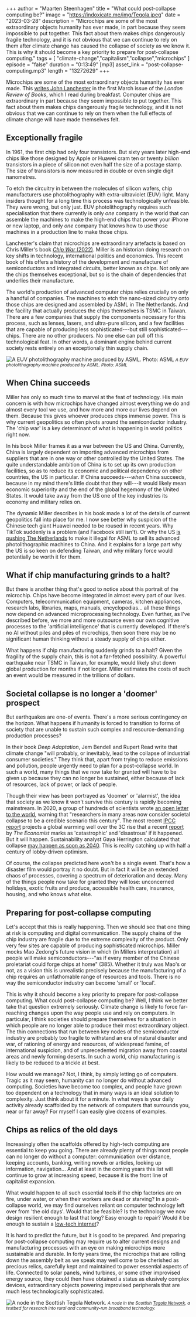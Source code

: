 
+++
author = "Maarten Steenhagen"
title = "What could post-collapse computing be?"
image = "https://indoxicate.me/img/Tegola.jpeg"
date = "2023-03-28"
description = "Microchips are some of the most extraordinary objects humanity has ever made, in part because they seem impossible to put together. This fact about them makes chips dangerously fragile technology, and it is not obvious that we can continue to rely on them after climate change has caused the collapse of society as we know it. This is why it should become a key priority to prepare for post-collapse computing."
tags = [
    "climate-change","capitalism","collapse","microchips"
]
episode = "false"
duration = "0:13:49"
[mp3]
    asset_link = "post-collapse-computing.mp3"
    length = "13272629"
+++

Microchips are some of the most extraordinary objects humanity has ever made. This [writes John Lanchester](https://www.lrb.co.uk/the-paper/v45/n06/john-lanchester/putting-the-silicon-in-silicon-valley) in the first March issue of the _London Review of Books_, which I read during breakfast. Computer chips are extraordinary in part because they seem impossible to put together. This fact about them makes chips dangerously fragile technology, and it is not obvious that we can continue to rely on them when the full effects of climate change will have made themselves felt. 

## Exceptionally fragile

In 1961, the first chip had only four transistors. But sixty years later high-end chips like those designed by Apple or Huawei cram ten or twenty _billion_ transistors in a piece of silicon not even half the size of a postage stamp. The size of transistors is now measured in double or even single digit nanometres. 

To etch the circuitry in between the molecules of silicon wafers, chip manufacturers use photolithography with extra-ultraviolet (EUV) light. Many insiders thought for a long time this process was technologically unfeasible. They were wrong, but only just. EUV photolithography requires such specialisation that there currently is only _one_ company in the world that can assemble the machines to make the high-end chips that power your iPhone or new laptop, and only _one_ company that knows how to use those machines in a production line to make those chips.

Lanchester's claim that microchips are extraordinary artefacts is based on Chris Miller's book [_Chip War_ (2022)](https://www.christophermiller.net/semiconductors-1). Miller is an historian doing research on key shifts in technology, international politics and economics. This recent book of his offers a history of the development and manufacture of semiconductors and integrated circuits, better known as chips. Not only are the chips themselves exceptional, but so is the chain of dependencies that underlies their manufacture.

The world's production of advanced computer chips relies crucially on only a handful of companies. The machines to etch the nano-sized circuitry onto those chips are designed and assembled by ASML in The Netherlands. And the facility that actually produces the chips themselves is TSMC in Taiwan. There are a few companies that supply the components necessary for this process, such as lenses, lasers, and ultra-pure silicon, and a few facilities that are capable of producing less sophisticated---but still sophisticated---chips. There are no other producers. No one else can pull off this technological feat. In other words, a dominant engine behind current society rests entirely on an exceptionally thin supply chain. 

![A EUV photolithography machine produced by ASML. Photo: ASML](../img/asml.jpg)
<small>_A EUV photolithography machine produced by ASML. Photo: ASML_</small>

## When China succeeds

Miller has only so much time to marvel at the feat of technology. His main concern is with how microchips have changed almost everything we do and almost every tool we use, and how more and more our lives depend on them. Because this gives whoever produces chips immense power. This is why current geopolitics so often pivots around the semiconductor industry. The 'chip war' is a key determinant of what is happening in world politics right now.

In his book Miller frames it as a war between the US and China. Currently, China is largely dependent on importing advanced microchips from suppliers that are in one way or other controlled by the United States. The quite understandable ambition of China is to set up its own production facilities, so as to reduce its economic and political dependency on other countries, the US in particular. If China succeeds---_when_ China succeeds, because in my mind there's little doubt that they will---it would likely mean economic superiority and the end of the global hegemony of the United States. It would take away from the US one of the key industries its economy and military relies on.

The dynamic Miller describes in his book made a lot of the details of current geopolitics fall into place for me. I now see better why suspicion of the Chinese tech giant Huawei needed to be roused in recent years. Why TikTok suddenly is a problem (and Facebook still isn't). Or why the US [is pushing The Netherlands](https://www.bloomberg.com/news/articles/2022-07-05/us-pushing-for-asml-to-stop-selling-key-chipmaking-gear-to-china#xj4y7vzkg) to make it illegal for ASML to sell its advanced photolithographic machines to China. And it explains for a large part why the US is so keen on defending Taiwan, and why military force would potentially be worth it for them. 

## What if chip manufacturing grinds to a halt?

But there is another thing that's good to notice about this portrait of the microchip. Chips have become integrated in almost every part of our lives. Computers, telecommunication equipment, cameras, kitchen appliances, research labs, libraries, maps, manuals, encyclopedias... all these things now depend on advanced microprocessing technology. Even further, as I've described before, we more and more outsource even our own cognitive processes to the 'artificial intelligence' that is currently developed. If there's no AI without piles and piles of microchips, then soon there may be no significant human thinking without a steady supply of chips either.  

What happens if chip manufacturing suddenly grinds to a halt? Given the fragility of the supply chain, this is not a far-fetched possibility. A powerful earthquake near TSMC in Taiwan, for example, would likely shut down global production for months if not longer. Miller estimates the costs of such an event would be measured in the trillions of dollars. 

## Societal collapse is no longer a 'doomer' prospect

But earthquakes are one-of events. There's a more serious contingency on the horizon. What happens if humanity is forced to transition to forms of society that are unable to sustain such complex and resource-demanding production processes? 

In their book _Deep Adaptation_, Jem Bendell and Rupert Read write that climate change "will probably, or inevitably, lead to the collapse of industrial consumer societies." They think that, apart from trying to reduce emissions and pollution, people urgently need to plan for a post-collapse world. In such a world, many things that we now take for granted will have to be given up because they can no longer be sustained, either because of lack of resources, lack of power, or lack of people.  

Though their view has been portrayed as 'doomer' or 'alarmist', the idea that society as we know it won't survive this century is rapidly becoming mainstream. In 2020, a group of hundreds of scientists wrote [an open letter to the world](https://www.theguardian.com/environment/2020/dec/06/a-warning-on-climate-and-the-risk-of-societal-collapse), warning that "researchers in many areas now consider societal collapse to be a credible scenario this century". The most recent [IPCC report](https://report.ipcc.ch/ar6syr/pdf/IPCC_AR6_SYR_SPM.pdf) projects a global warming well over the 3C rise that a recent [report](https://www.economist.com/films/2021/10/30/this-is-what-3degc-of-global-warming-looks-like) by _The Economist_ marks as 'catastrophic' and 'disastrous' if it happened. But it will happen. Sustainability analyst Gaya Herrington calculated that collapse [may happen as soon as 2040](https://www.independent.co.uk/climate-change/news/social-collapse-harvard-paper-prediction-b2104214.html). This is reality catching up with half a century of lobby-driven optimism. 

Of course, the collapse predicted here won't be a single event. That's how a disaster film would portray it no doubt. But in fact it will be an extended chaos of processes, covering a spectrum of deterioration and decay. Many of the things people now take for granted they will lose: unconcerned holidays, exotic fruits and produce, accessible health care, insurance, housing, and who knows what else. 

## Preparing for post-collapse computing

Let's accept that this is really happening. Then we should see that one thing at risk is computing and digital communication. The supply chains of the chip industry are fragile due to the extreme complexity of the product. Only very few sites are capable of producing sophisticated microchips. Miller mocks Mao Zedong's future vision in which (in Millers interpretation) all people will make semiconductors---"as if every member of the Chinese proletariat could forge chips at home" (385). Whether it truly was Mao's or not, as a vision this is unrealistic precisely because the manufacturing of a chip requires an unfathomable range of resources and tools. There is no way the semiconductor industry can become 'small' or 'local'. 

This is why it should become a key priority to prepare for post-collapse computing. What could post-collapse computing be? Well, I think we better take that question extremely seriously. Climate change is likely to force far-reaching changes upon the way people use and rely on computers. In particular, I think societies should prepare themselves for a situation in which people are no longer able to produce their most extraordinary object. The thin connections that run between key nodes of the semiconductor industry are probably too fragile to withstand an era of natural disaster and war, of rationing of energy and resources, of widespread famine, of international suspicion, and of unprecedented migration away from coastal areas and newly forming deserts. In such a world, chip manufacturing is likely to be reduced to a trickle at best. 

How would we manage? Not, I think, by simply letting go of computers. Tragic as it may seem, humanity can no longer do without advanced computing. Societies have become too complex, and people have grown too dependent on a technology that in many ways is an ideal solution to complexity. Just think about it for a minute. In what ways is your daily activity already scaffolded by the network of computers that surrounds you, near or far away? For myself I can easily give dozens of examples. 

## Chips as relics of the old days

Increasingly often the scaffolds offered by high-tech computing are essential to keep you going. There are already plenty of things most people can no longer do without a computer: communication over distance, keeping accounts, banking, writing novels or articles, looking up information, navigation... And at least in the coming years this list will continue to grow at increasing speed, because it is the front line of capitalist expansion. 

What would happen to all such essential tools if the chip factories are on fire, under water, or when their workers are dead or starving? In a post-collapse world, we may find ourselves reliant on computer technology left over from 'the old days'. Would that be feasible? Is the technology we now design resilient enough to last that long? Easy enough to repair? Would it be enough to sustain a [low-tech internet](https://www.lowtechmagazine.com/2015/10/how-to-build-a-low-tech-internet.html)?

It is hard to predict the future, but it is good to be prepared. And preparing for post-collapse computing may require us to alter current designs and manufacturing processes with an eye on making microchips more sustainable and durable. In forty years time, the microchips that are rolling down the assembly belt as we speak may well come to be cherished as precious relics, carefully kept and maintained to power essential aspects of life. Connected to solar panels, wind turbines, or some other improvised energy source, they could then have obtained a status as elusively complex devices, extraordinary objects powering improvised peripherals that are much less technologically sophisticated.

![A node in the Scottish Tegola Network.](../img/Tegola.jpeg)
<small>_A node in the Scottish [Tegola Network](http://www.tegola.org.uk), a testbed for research into rural and community-run broadband technology._</small>
